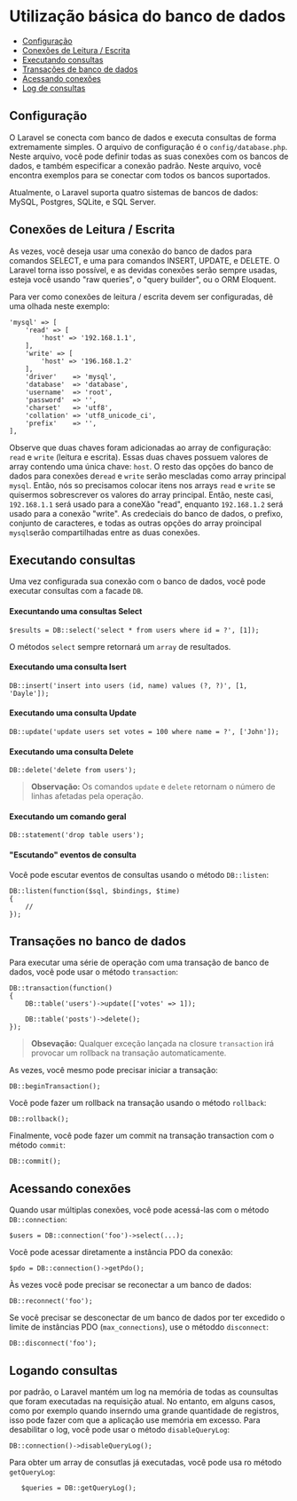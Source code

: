 # Utilização básica do banco de dados

- [Configuração](#configuration)
- [Conexões de Leitura / Escrita](#read-write-connections)
- [Executando consultas](#running-queries)
- [Transações de banco de dados](#database-transactions)
- [Acessando conexões](#accessing-connections)
- [Log de consultas](#query-logging)

<a name="configuration"></a>
## Configuração

O Laravel se conecta com banco de dados e executa consultas de forma extremamente simples. O arquivo de configuração é o `config/database.php`. Neste arquivo, você pode definir todas as suas conexões com os bancos de dados, e também especificar a conexão padrão. Neste arquivo, você encontra exemplos para se conectar com todos os bancos suportados.

Atualmente, o Laravel suporta quatro sistemas de bancos de dados: MySQL, Postgres, SQLite, e SQL Server.

<a name="read-write-connections"></a>
## Conexões de Leitura / Escrita

As vezes, você deseja usar uma conexão do banco de dados para comandos SELECT, e uma para comandos INSERT, UPDATE, e DELETE. O Laravel torna isso possível, e as devidas conexões serão sempre usadas, esteja você usando "raw queries", o "query builder", ou o ORM Eloquent.

Para ver como conexões de leitura / escrita devem ser configuradas, dê uma olhada neste exemplo:

	'mysql' => [
		'read' => [
			'host' => '192.168.1.1',
		],
		'write' => [
			'host' => '196.168.1.2'
		],
		'driver'    => 'mysql',
		'database'  => 'database',
		'username'  => 'root',
		'password'  => '',
		'charset'   => 'utf8',
		'collation' => 'utf8_unicode_ci',
		'prefix'    => '',
	],

Observe que duas chaves foram adicionadas ao array de configuração: `read` e `write` (leitura e escrita). Essas duas chaves possuem valores de array contendo uma única chave: `host`. O resto das opções do banco de dados para conexões de`read` e `write` serão mescladas como array principal `mysql`. Então, nós so precisamos colocar itens nos arrays `read` e `write` se quisermos sobrescrever os valores do array principal. Então, neste casi, `192.168.1.1` será usado para a coneXão "read", enquanto `192.168.1.2` será usado para a conexão "write". As credeciais do banco de dados, o prefixo, conjunto de caracteres, e todas as outras opções do array proincipal `mysql`serão compartilhadas entre as duas conexões.

<a name="running-queries"></a>
## Executando consultas

Uma vez configurada sua conexão com o banco de dados, você pode executar consultas com a facade `DB`.

#### Execuntando uma consultas Select

	$results = DB::select('select * from users where id = ?', [1]);

O métodos `select` sempre retornará um `array` de resultados.

#### Executando uma consulta Isert

	DB::insert('insert into users (id, name) values (?, ?)', [1, 'Dayle']);

#### Executando uma consulta Update

	DB::update('update users set votes = 100 where name = ?', ['John']);

#### Executando uma consulta Delete

	DB::delete('delete from users');

> **Observação:** Os comandos `update` e `delete` retornam o número de linhas afetadas pela operação.

#### Executando um comando geral

	DB::statement('drop table users');

#### "Escutando" eventos de consulta

Você pode escutar eventos de consultas usando o método `DB::listen`:

	DB::listen(function($sql, $bindings, $time)
	{
		//
	});

<a name="database-transactions"></a>
## Transações no banco de dados

Para executar uma série de operação com uma transação de banco de dados, você pode usar o método `transaction`:

	DB::transaction(function()
	{
		DB::table('users')->update(['votes' => 1]);

		DB::table('posts')->delete();
	});

> **Obsevação:** Qualquer exceção lançada na closure `transaction` irá provocar um rollback na transação automaticamente.

As vezes, você mesmo pode precisar iniciar a transação:

	DB::beginTransaction();

Você pode fazer um rollback na transação usando o método `rollback`:

	DB::rollback();

Finalmente, você pode fazer um commit na transação transaction com o método `commit`:

	DB::commit();

<a name="accessing-connections"></a>
## Acessando conexões

Quando usar múltiplas conexões, você pode acessá-las com o método `DB::connection`:

	$users = DB::connection('foo')->select(...);

Você pode acessar diretamente a instância PDO da conexão:

	$pdo = DB::connection()->getPdo();

Às vezes você pode precisar se reconectar a um banco de dados:

	DB::reconnect('foo');

Se você precisar se desconectar de um banco de dados por ter excedido o limite de instâncias PDO (`max_connections`), use o métoddo `disconnect`:

	DB::disconnect('foo');

<a name="query-logging"></a>
## Logando consultas

por padrão, o Laravel mantém um log na memória de todas as counsultas que foram executadas na requisição atual. No entanto, em alguns casos, como por exemplo quando inserndo uma grande quantidade de registros, isso pode fazer com que a aplicação use memória em excesso. Para desabilitar o log, você pode usar o método `disableQueryLog`:

	DB::connection()->disableQueryLog();

Para obter um array de consutlas já executadas, você pode usa ro método `getQueryLog`:

       $queries = DB::getQueryLog();

